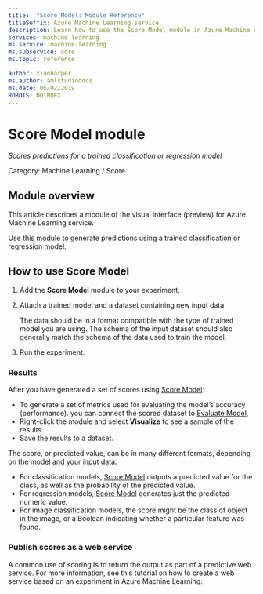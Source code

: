 ```yaml
---
title:  "Score Model: Module Reference"
titleSuffix: Azure Machine Learning service
description: Learn how to use the Score Model module in Azure Machine Learning service to generate predictions using a trained classification or regression model.
services: machine-learning
ms.service: machine-learning
ms.subservice: core
ms.topic: reference

author: xiaoharper
ms.author: amlstudiodocs
ms.date: 05/02/2019
ROBOTS: NOINDEX
---
```

# Score Model module

*Scores predictions for a trained classification or regression model*

Category: Machine Learning / Score 

## Module overview

This article describes a module of the visual interface (preview) for Azure Machine Learning service.

Use this module to generate predictions using a trained classification or regression model.

## How to use Score Model

1. Add the **Score Model** module to your experiment.

2. Attach a trained model and a dataset containing new input data. 

    The data should be in a format compatible with the type of trained model you are using. The schema of the input dataset should also generally match the schema of the data used to train the model.

3. Run the experiment.

### Results

After you have generated a set of scores using [Score Model](./score-model.md):

+ To generate a set of metrics used for evaluating the model’s accuracy (performance).  you can connect the scored dataset to [Evaluate Model](./evaluate-model.md), 
+ Right-click the module and select **Visualize** to see a sample of the results.
+ Save the results to a dataset.

The score, or predicted value, can be in many different formats, depending on the model and your input data:

- For classification models, [Score Model](./score-model.md) outputs a predicted value for the class, as well as the probability of the predicted value.
- For regression models, [Score Model](./score-model.md) generates just the predicted numeric value.
- For image classification models, the score might be the class of object in the image, or a Boolean indicating whether a particular feature was found.

### Publish scores as a web service

A common use of scoring is to return the output as part of a predictive web service. For more information, see this tutorial on how to create a web service based on an experiment in Azure Machine Learning:

